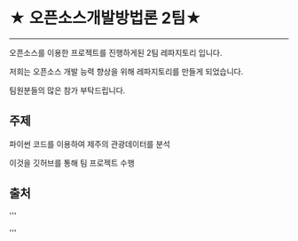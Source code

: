 # ★ 오픈소스개발방법론 2팀★
-------------------
오픈소스를 이용한 프로젝트를 진행하게된 2팀 레파지토리 입니다.

저희는 오픈소스 개발 능력 향상을 위해 레파지토리를 만들게 되었습니다.

팀원분들의 많은 참가 부탁드립니다. 

## 주제
파이썬 코드를 이용하여 제주의 관광데이터를 분석

이것을 깃허브를 통해 팀 프로젝트 수행

## 출처
'''

'''